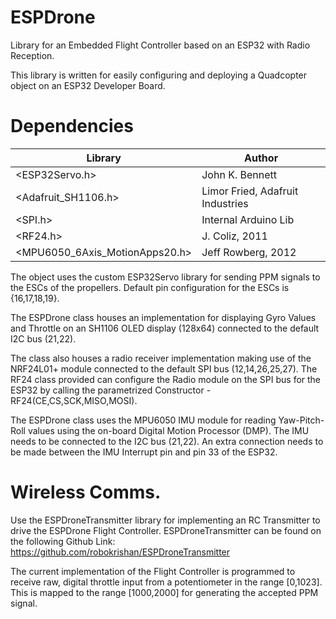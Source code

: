 # ESPDrone
Library for an Embedded Flight Controller based on an ESP32 with Radio Reception.

This library is written for easily configuring and deploying a Quadcopter object on an ESP32 Developer Board. 


# Dependencies
Library | Author
------- | ------
<ESP32Servo.h> | John K. Bennett
<Adafruit_SH1106.h> | Limor Fried, Adafruit Industries
<SPI.h> | Internal Arduino Lib
<RF24.h> | J. Coliz, 2011
<MPU6050_6Axis_MotionApps20.h> | Jeff Rowberg, 2012


The object uses the custom ESP32Servo library for sending PPM signals to the ESCs of the propellers. Default pin configuration for the ESCs is {16,17,18,19}. 

The ESPDrone class houses an implementation for displaying Gyro Values and Throttle on an SH1106 OLED display (128x64) connected to the default I2C bus (21,22). 

The class also houses a radio receiver implementation making use of the NRF24L01+ module connected to the default SPI bus (12,14,26,25,27). The RF24 class provided can configure the Radio module on the SPI bus for the ESP32 by calling the parametrized Constructor - RF24(CE,CS,SCK,MISO,MOSI). 

The ESPDrone class uses the MPU6050 IMU module for reading Yaw-Pitch-Roll values using the on-board Digital Motion Processor (DMP). The IMU needs to be connected to the I2C bus (21,22). An extra connection needs to be made between the IMU Interrupt pin and pin 33 of the ESP32.


# Wireless Comms.
Use the ESPDroneTransmitter library for implementing an RC Transmitter to drive the ESPDrone Flight Controller. ESPDroneTransmitter can be found on the following Github Link: https://github.com/robokrishan/ESPDroneTransmitter

The current implementation of the Flight Controller is programmed to receive raw, digital throttle input from a potentiometer in the range [0,1023]. This is mapped to the range [1000,2000] for generating the accepted PPM signal. 
